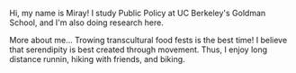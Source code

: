 Hi, my name is Miray!
I study Public Policy at UC Berkeley's Goldman School, and I'm also doing research here.

More about me...
Trowing transcultural food fests is the best time!
I believe that serendipity is best created through movement. Thus, I enjoy long distance runnin, hiking with friends, and biking. 
